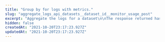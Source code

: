 ```yaml
---
title: "Group by for logs with metrics."
slug: "aggregate_logs_api_datasets__dataset_id__monitor_usage_post"
excerpt: "Aggregate the logs for a dataset\n\nThe response returned has the following fields.\n\n    [{'frequency': 958, 'insert_date': 1630159200000},...]"
hidden: false
createdAt: "2021-10-20T23:17:23.927Z"
updatedAt: "2021-10-20T23:17:23.927Z"
---
```


